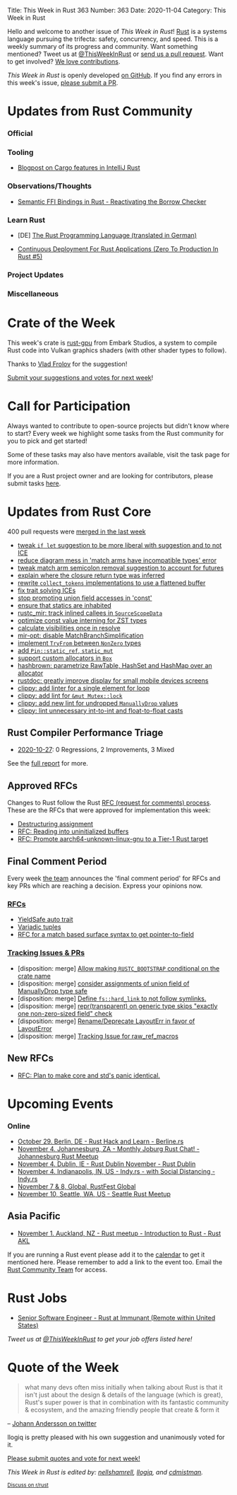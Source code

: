 Title: This Week in Rust 363
Number: 363
Date: 2020-11-04
Category: This Week in Rust

Hello and welcome to another issue of *This Week in Rust*!
[Rust](http://rust-lang.org) is a systems language pursuing the trifecta: safety, concurrency, and speed.
This is a weekly summary of its progress and community.
Want something mentioned? Tweet us at [@ThisWeekInRust](https://twitter.com/ThisWeekInRust) or [send us a pull request](https://github.com/emberian/this-week-in-rust).
Want to get involved? [We love contributions](https://github.com/rust-lang/rust/blob/master/CONTRIBUTING.md).

*This Week in Rust* is openly developed [on GitHub](https://github.com/emberian/this-week-in-rust).
If you find any errors in this week's issue, [please submit a PR](https://github.com/emberian/this-week-in-rust/pulls).

# Updates from Rust Community

### Official

### Tooling
* [Blogpost on Cargo features in IntelliJ Rust](https://blog.jetbrains.com/clion/2020/10/intellij-rust-new-functionality-for-cargo-features/)

### Observations/Thoughts
* [Semantic FFI Bindings in Rust - Reactivating the Borrow Checker](https://blog.schichler.dev/semantic-ffi-bindings-in-rust-reactivating-the-borrow-checker-ckgxtoxo8057pwrs174dqhcsi)

### Learn Rust
* [DE] [The Rust Programming Language (translated in German)](https://rust-lang-de.github.io/rustbook-de/)

* [Continuous Deployment For Rust Applications (Zero To Production In Rust #5)](https://www.lpalmieri.com/posts/2020-11-01-zero-to-production-5-how-to-deploy-a-rust-application/)

### Project Updates

### Miscellaneous

# Crate of the Week

This week's crate is [rust-gpu](https://github.com/EmbarkStudios/rust-gpu) from Embark Studios, a system to compile Rust code into Vulkan graphics shaders (with other shader types to follow).

Thanks to [Vlad Frolov](https://users.rust-lang.org/t/crate-of-the-week/2704/831) for the suggestion!

[Submit your suggestions and votes for next week][submit_crate]!

[submit_crate]: https://users.rust-lang.org/t/crate-of-the-week/2704

# Call for Participation

Always wanted to contribute to open-source projects but didn't know where to start?
Every week we highlight some tasks from the Rust community for you to pick and get started!

Some of these tasks may also have mentors available, visit the task page for more information.

If you are a Rust project owner and are looking for contributors, please submit tasks [here][guidelines].

[guidelines]: https://users.rust-lang.org/t/twir-call-for-participation/4821

# Updates from Rust Core

400 pull requests were [merged in the last week][merged]

[merged]: https://github.com/search?q=is%3Apr+org%3Arust-lang+is%3Amerged+merged%3A2020-10-19..2020-10-26

* [tweak `if let` suggestion to be more liberal with suggestion and to not ICE](https://github.com/rust-lang/rust/pull/77283)
* [reduce diagram mess in 'match arms have incompatible types' error](https://github.com/rust-lang/rust/pull/78255)
* [tweak match arm semicolon removal suggestion to account for futures](https://github.com/rust-lang/rust/pull/78214)
* [explain where the closure return type was inferred](https://github.com/rust-lang/rust/pull/78235)
* [rewrite `collect_tokens` implementations to use a flattened buffer](https://github.com/rust-lang/rust/pull/77250)
* [fix trait solving ICEs](https://github.com/rust-lang/rust/pull/77720)
* [stop promoting union field accesses in 'const'](https://github.com/rust-lang/rust/pull/77526)
* [ensure that statics are inhabited](https://github.com/rust-lang/rust/pull/78324)
* [rustc_mir: track inlined callees in `SourceScopeData`](https://github.com/rust-lang/rust/pull/68965)
* [optimize const value interning for ZST types](https://github.com/rust-lang/rust/pull/78061)
* [calculate visibilities once in resolve](https://github.com/rust-lang/rust/pull/78077)
* [mir-opt: disable MatchBranchSimplification](https://github.com/rust-lang/rust/pull/78151)
* [implement `TryFrom` between `NonZero` types](https://github.com/rust-lang/rust/pull/77339)
* [add `Pin::static_ref`, `static_mut`](https://github.com/rust-lang/rust/pull/77726)
* [support custom allocators in `Box`](https://github.com/rust-lang/rust/pull/77187)
* [hashbrown: parametrize RawTable, HashSet and HashMap over an allocator](https://github.com/rust-lang/hashbrown/pull/133)
* [rustdoc: greatly improve display for small mobile devices screens](https://github.com/rust-lang/rust/pull/78084)
* [clippy: add linter for a single element for loop](https://github.com/rust-lang/rust-clippy/pull/6109)
* [clippy: add lint for `&mut Mutex::lock`](https://github.com/rust-lang/rust-clippy/pull/6103)
* [clippy: add new lint for undropped `ManuallyDrop` values](https://github.com/rust-lang/rust-clippy/pull/6181)
* [clippy: lint unnecessary int-to-int and float-to-float casts](https://github.com/rust-lang/rust-clippy/pull/6187)

## Rust Compiler Performance Triage

* [2020-10-27](https://github.com/rust-lang/rustc-perf/blob/master/triage/2020-10-27.md):
0 Regressions, 2 Improvements, 3 Mixed

See the [full report](https://github.com/rust-lang/rustc-perf/blob/master/triage/2020-10-27.md) for more.

## Approved RFCs

Changes to Rust follow the Rust [RFC (request for comments) process](https://github.com/rust-lang/rfcs#rust-rfcs). These
are the RFCs that were approved for implementation this week:

* [Destructuring assignment](https://github.com/rust-lang/rfcs/pull/2909)
* [RFC: Reading into uninitialized buffers](https://github.com/rust-lang/rfcs/pull/2930)
* [RFC: Promote aarch64-unknown-linux-gnu to a Tier-1 Rust target](https://github.com/rust-lang/rfcs/pull/2959)

## Final Comment Period

Every week [the team](https://www.rust-lang.org/team.html) announces the
'final comment period' for RFCs and key PRs which are reaching a
decision. Express your opinions now.

### [RFCs](https://github.com/rust-lang/rfcs/labels/final-comment-period)
* [YieldSafe auto trait](https://github.com/rust-lang/rfcs/pull/2890)
* [Variadic tuples](https://github.com/rust-lang/rfcs/pull/2775)
* [RFC for a match based surface syntax to get pointer-to-field](https://github.com/rust-lang/rfcs/pull/2666)

### [Tracking Issues & PRs](https://github.com/rust-lang/rust/labels/final-comment-period)
* [disposition: merge] [Allow making `RUSTC_BOOTSTRAP` conditional on the crate name](https://github.com/rust-lang/rust/pull/77802)
* [disposition: merge] [consider assignments of union field of ManuallyDrop type safe](https://github.com/rust-lang/rust/pull/78068)
* [disposition: merge] [Define `fs::hard_link` to not follow symlinks.](https://github.com/rust-lang/rust/pull/78026)
* [disposition: merge] [repr(transparent) on generic type skips "exactly one non-zero-sized field" check](https://github.com/rust-lang/rust/issues/77841)
* [disposition: merge] [Rename/Deprecate LayoutErr in favor of LayoutError](https://github.com/rust-lang/rust/pull/77691)
* [disposition: merge] [Tracking Issue for raw_ref_macros](https://github.com/rust-lang/rust/issues/73394)

## New RFCs
* [RFC: Plan to make core and std's panic identical.](https://github.com/rust-lang/rfcs/pull/3007)

# Upcoming Events

### Online
* [October 29. Berlin, DE - Rust Hack and Learn - Berline.rs](https://www.meetup.com/opentechschool-berlin/events/txcprrybcnbmc/)
* [November 4. Johannesburg, ZA - Monthly Joburg Rust Chat! - Johannesburg Rust Meetup](https://www.meetup.com/Johannesburg-Rust-Meetup/events/274142374/)
* [November 4. Dublin, IE - Rust Dublin November - Rust Dublin](https://www.meetup.com/Rust-Dublin/events/274202454/)
* [November 4. Indianapolis, IN, US - Indy.rs - with Social Distancing - Indy.rs](https://www.meetup.com/indyrs/events/jhfstrybcpbgb/)
* [November 7 & 8, Global, RustFest Global](https://rustfest.global/)
* [November 10, Seattle, WA, US - Seattle Rust Meetup](https://www.meetup.com/Seattle-Rust-Meetup/events/gskksrybcpbnb/)

## Asia Pacific
* [November 1. Auckland, NZ - Rust meetup - Introduction to Rust - Rust AKL](https://www.meetup.com/rust-akl/events/266876718/)

If you are running a Rust event please add it to the [calendar] to get
it mentioned here. Please remember to add a link to the event too.
Email the [Rust Community Team][community] for access.

[calendar]: https://www.google.com/calendar/embed?src=apd9vmbc22egenmtu5l6c5jbfc%40group.calendar.google.com
[community]: mailto:community-team@rust-lang.org

# Rust Jobs

* [Senior Software Engineer - Rust at Immunant (Remote within United States)](https://immunant.com/jobs)

*Tweet us at [@ThisWeekInRust](https://twitter.com/ThisWeekInRust) to get your job offers listed here!*

# Quote of the Week

> what many devs often miss initially when talking about Rust is that it isn't just about the design & details of the language (which is great), Rust's super power is that in combination with its fantastic community & ecosystem, and the amazing friendly people that create & form it

– [Johann Andersson on twitter](https://mobile.twitter.com/repi)

llogiq is pretty pleased with his own suggestion and unanimously voted for it.

[Please submit quotes and vote for next week!](https://users.rust-lang.org/t/twir-quote-of-the-week/328)

*This Week in Rust is edited by: [nellshamrell](https://github.com/nellshamrell), [llogiq](https://github.com/llogiq), and [cdmistman](https://github.com/cdmistman).*

<small>[Discuss on r/rust](https://www.reddit.com/r/rust/comments/jk35ha/this_week_in_rust_362/)</small>
